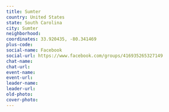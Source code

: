 ```yaml
---
title: Sumter
country: United States
state: South Carolina
city: Sumter
neighborhood: 
coordinates: 33.920435, -80.341469
plus-code:
social-name: Facebook
social-url: https://www.facebook.com/groups/416935265327149
chat-name:
chat-url:
event-name:
event-url:
leader-name:
leader-url:
old-photo: 
cover-photo:
---
```

